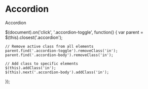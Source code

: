 # Accordion
Accordion

$(document).on('click', '.accordion-toggle', function() {
    var parent = $(this).closest('.accordion');
    
    // Remove active class from all elements
    parent.find('.accordion-toggle').removeClass('in');
    parent.find('.accordion-body').removeClass('in');
    
    // Add class to specific elements
    $(this).addClass('in');
    $(this).next('.accordion-body').addClass('in');
});

